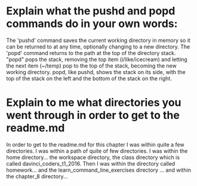 # Explain what the pushd and popd commands do in your own words:

The 'pushd' command saves the current working directory in memory so it can
be returned to at any time, optionally changing to a new directory. 
The 'popd' command returns to the path at the top of the directory stack.
"popd" pops the stack, removing the top item (i/like/icecream) and letting 
the next item (~/temp) pop to the top of the stack, becoming the new working directory.
popd, like pushd, shows the stack on its side, with the top of the stack on the left 
and the bottom of the stack on the right.

# Explain to me what directories you went through in order to get to the readme.md
In order to get to the readme.md for this chapter I was within quite a few directories.  I was within a path of quite of few directories.  I was within the home directory... the  workspace directory, the class directory which is called davinci_coders_t1_2016.
Then I was within the directory called homework... and  the learn_command_line_exercises directory ... and within the chapter_8 directory... 







 




